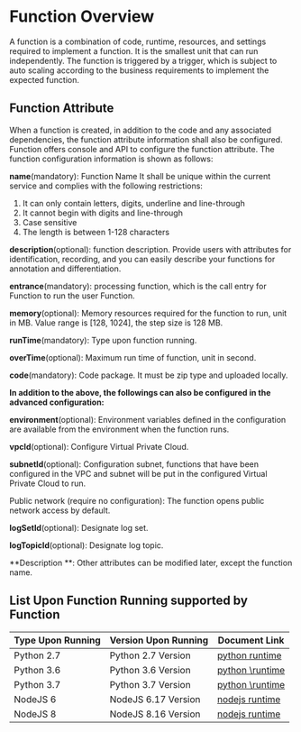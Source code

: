 # Function Overview

A function is a combination of code, runtime, resources, and settings required to implement a function. It is the smallest unit that can run independently. The function is triggered by a trigger, which is subject to auto scaling according to the business requirements to implement the expected function.

## Function Attribute

When a function is created, in addition to the code and any associated dependencies, the function attribute information shall also be configured. Function offers console and API to configure the function attribute. The function configuration information is shown as follows:

**name**(mandatory): Function Name It shall be unique within the current service and complies with the following restrictions:

   1. It can only contain letters, digits, underline and line-through
   2. It cannot begin with digits and line-through
   3. Case sensitive
   4. The length is between 1-128 characters
                         
**description**(optional): function description. Provide users with attributes for identification, recording, and you can easily describe your functions for annotation and differentiation. 

**entrance**(mandatory): processing function, which is the call entry for Function to run the user Function.

**memory**(optional): Memory resources required for the function to run, unit in MB. Value range is [128, 1024], the step size is 128 MB.

**runTime**(mandatory): Type upon function running.

**overTime**(optional): Maximum run time of function, unit in second.


**code**(mandatory): Code package. It must be zip type and uploaded locally.


**In addition to the above, the followings can also be configured in the advanced configuration:**

**environment**(optional): Environment variables defined in the configuration are available from the environment when the function runs.

**vpcId**(optional): Configure Virtual Private Cloud.

**subnetId**(optional): Configuration subnet, functions that have been configured in the VPC and subnet will be put in the configured Virtual Private Cloud to run.

Public network (require no configuration): The function opens public network access by default.

**logSetId**(optional): Designate log set.

**logTopicId**(optional): Designate log topic.

**Description **:  Other attributes can be modified later, except the function name.

## List Upon Function Running supported by Function


| Type Upon Running | Version Upon Running | Document Link |
| ---------- | -------- | -------- |
| Python 2.7  | Python 2.7 Version | [python runtime](runtime/python.md) |  
| Python 3.6   | Python 3.6 Version | [python \runtime](runtime/python.md) | 
| Python 3.7   | Python 3.7 Version | [python \runtime](runtime/python.md) | 
| NodeJS 6    | NodeJS 6.17 Version | [nodejs runtime](runtime/nodejs.md) | 
| NodeJS 8    | NodeJS 8.16 Version | [nodejs runtime](runtime/nodejs.md) | 

 
